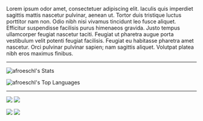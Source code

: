 Lorem ipsum odor amet, consectetuer adipiscing elit. Iaculis quis imperdiet sagittis mattis nascetur pulvinar, aenean ut. Tortor duis tristique luctus porttitor nam non. Odio nibh nisi vivamus tincidunt leo fusce aliquet. Efficitur suspendisse facilisis purus himenaeos gravida. Justo tempus ullamcorper feugiat nascetur taciti. Feugiat ut pharetra augue porta vestibulum velit potenti feugiat facilisis. Feugiat eu habitasse pharetra amet nascetur. Orci pulvinar pulvinar sapien; nam sagittis aliquet. Volutpat platea nibh eros maximus finibus.

<hr>

![afroeschl's Stats](https://github-readme-stats.vercel.app/api?username=afroeschl&theme=gruvbox&show_icons=true&hide_border=false&count_private=true)

![afroeschl's Top Languages](https://github-readme-stats.vercel.app/api/top-langs/?username=afroeschl&theme=gruvbox&show_icons=true&hide_border=false&layout=compact)

<hr>

![](https://raw.githubusercontent.com/username/github-stats/master/generated/overview.svg#gh-dark-mode-only)
![](https://raw.githubusercontent.com/username/github-stats/master/generated/overview.svg#gh-light-mode-only)

![](https://raw.githubusercontent.com/username/github-stats/master/generated/languages.svg#gh-dark-mode-only)
![](https://raw.githubusercontent.com/username/github-stats/master/generated/languages.svg#gh-light-mode-only)
